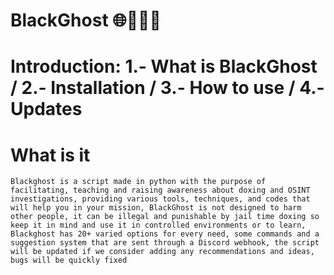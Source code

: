 # BlackGhost 🌐👻🕵️‍♂️
# Introduction: 1.- What is BlackGhost / 2.- Installation / 3.- How to use / 4.- Updates

# What is it
    Blackghost is a script made in python with the purpose of facilitating, teaching and raising awareness about doxing and OSINT investigations, providing various tools, techniques, and codes that will help you in your mission, BlackGhost is not designed to harm other people, it can be illegal and punishable by jail time doxing so keep it in mind and use it in controlled environments or to learn, Blackghost has 20+ varied options for every need, some commands and a suggestion system that are sent through a Discord webhook, the script will be updated if we consider adding any recommendations and ideas, bugs will be quickly fixed
